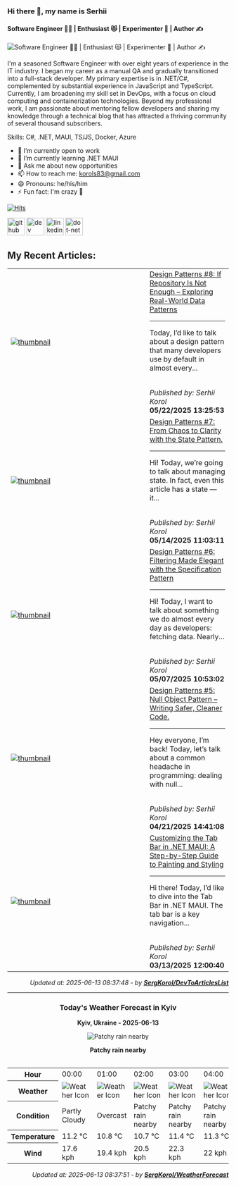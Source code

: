 ### Hi there 👋, my name is Serhii
#### Software Engineer 🧑‍💻 | Enthusiast 😻 | Experimenter 🧪 | Author ✍️
![Software Engineer 🧑‍💻 | Enthusiast 😻 | Experimenter 🧪 | Author ✍️](http://dartfordwaffler.co.uk/wp-content/uploads/2021/03/buy-me-a-beer.jpg)

I'm a seasoned Software Engineer with over eight years of
experience in the IT industry. I began my career as a manual QA
and gradually transitioned into a full-stack developer. My primary
expertise is in .NET/C#, complemented by substantial experience in
JavaScript and TypeScript. Currently, I am broadening my skill set in
DevOps, with a focus on cloud computing and containerization
technologies. Beyond my professional work, I am passionate about
mentoring fellow developers and sharing my knowledge through a
technical blog that has attracted a thriving community of several
thousand subscribers.

Skills: C#,  .NET, MAUI, TS/JS, Docker, Azure

- 🔭 I’m currently open to work 
- 🌱 I’m currently learning .NET MAUI 
- 💬 Ask me about new opportunities 
- 📫 How to reach me: korols83@gmail.com 
- 😄 Pronouns: he/his/him 
- ⚡ Fun fact: I'm crazy 🤪

[![Hits](https://hits.sh/github.com/SergKorol/hits.svg)](https://hits.sh/github.com/SergKorol/hits/)

[<img src='https://cdn.jsdelivr.net/npm/simple-icons@3.0.1/icons/github.svg' alt='github' height='40'>](https://github.com/https://github.com/SergKorol)  [<img src='https://cdn.jsdelivr.net/npm/simple-icons@3.0.1/icons/dev-dot-to.svg' alt='dev' height='40'>](https://dev.to/https://dev.to/serhii_korol_ab7776c50dba)  [<img src='https://cdn.jsdelivr.net/npm/simple-icons@3.0.1/icons/linkedin.svg' alt='linkedin' height='40'>](https://www.linkedin.com/in/https://www.linkedin.com/in/serhii-k-b04303132//)  [<img src='https://cdn.jsdelivr.net/npm/simple-icons@3.0.1/icons/dot-net.svg' alt='dot-net' height='40'>](https://dev.to/t/dotnet)  


<h2>My Recent Articles:</h2>

<table>
        <tr>
<td width="300px"><a href="https://dev.to/serhii_korol_ab7776c50dba/design-patterns-8-if-repository-is-not-enough-exploring-real-world-data-patterns-lh9"><img src="https://media2.dev.to/dynamic/image/width=1000,height=420,fit=cover,gravity=auto,format=auto/https%3A%2F%2Fdev-to-uploads.s3.amazonaws.com%2Fuploads%2Farticles%2F7yhzjtv3ynd7bm0i17pf.png" alt="thumbnail"></a></td>
<td><a href="https://dev.to/serhii_korol_ab7776c50dba/design-patterns-8-if-repository-is-not-enough-exploring-real-world-data-patterns-lh9">Design Patterns #8: If Repository Is Not Enough – Exploring Real-World Data Patterns</a><hr><p>Today, I’d like to talk about a design pattern that many developers use by default in almost every...</p><br><i>Published by: Serhii Korol</i><br><b>05/22/2025 13:25:53</b></td>
</tr>
<tr>
<td width="300px"><a href="https://dev.to/serhii_korol_ab7776c50dba/design-patterns-7-from-chaos-to-clarity-with-the-state-pattern-48gh"><img src="https://media2.dev.to/dynamic/image/width=1000,height=420,fit=cover,gravity=auto,format=auto/https%3A%2F%2Fdev-to-uploads.s3.amazonaws.com%2Fuploads%2Farticles%2F37jmojzh37fnluqux8ia.jpeg" alt="thumbnail"></a></td>
<td><a href="https://dev.to/serhii_korol_ab7776c50dba/design-patterns-7-from-chaos-to-clarity-with-the-state-pattern-48gh">Design Patterns #7: From Chaos to Clarity with the State Pattern.</a><hr><p>Hi! Today, we’re going to talk about managing state. In fact, even this article has a state — it...</p><br><i>Published by: Serhii Korol</i><br><b>05/14/2025 11:03:11</b></td>
</tr>
<tr>
<td width="300px"><a href="https://dev.to/serhii_korol_ab7776c50dba/design-patterns-6-filtering-made-elegant-with-the-specification-pattern-2ee8"><img src="https://media2.dev.to/dynamic/image/width=1000,height=420,fit=cover,gravity=auto,format=auto/https%3A%2F%2Fdev-to-uploads.s3.amazonaws.com%2Fuploads%2Farticles%2F0m7xrelezf1v9ygvqvnk.png" alt="thumbnail"></a></td>
<td><a href="https://dev.to/serhii_korol_ab7776c50dba/design-patterns-6-filtering-made-elegant-with-the-specification-pattern-2ee8">Design Patterns #6: Filtering Made Elegant with the Specification Pattern</a><hr><p>Hi! Today, I want to talk about something we do almost every day as developers: fetching data. Nearly...</p><br><i>Published by: Serhii Korol</i><br><b>05/07/2025 10:53:02</b></td>
</tr>
<tr>
<td width="300px"><a href="https://dev.to/serhii_korol_ab7776c50dba/design-patterns-5-null-object-pattern-writing-safer-cleaner-code-ebl"><img src="https://media2.dev.to/dynamic/image/width=1000,height=420,fit=cover,gravity=auto,format=auto/https%3A%2F%2Fdev-to-uploads.s3.amazonaws.com%2Fuploads%2Farticles%2Fvp56pacg0y87te02vnxm.png" alt="thumbnail"></a></td>
<td><a href="https://dev.to/serhii_korol_ab7776c50dba/design-patterns-5-null-object-pattern-writing-safer-cleaner-code-ebl">Design Patterns #5: Null Object Pattern – Writing Safer, Cleaner Code.</a><hr><p>Hey everyone, I’m back! Today, let’s talk about a common headache in programming: dealing with null...</p><br><i>Published by: Serhii Korol</i><br><b>04/21/2025 14:41:08</b></td>
</tr>
<tr>
<td width="300px"><a href="https://dev.to/serhii_korol_ab7776c50dba/customizing-the-tab-bar-in-net-maui-a-step-by-step-guide-to-painting-and-styling-4g7c"><img src="https://media2.dev.to/dynamic/image/width=1000,height=420,fit=cover,gravity=auto,format=auto/https%3A%2F%2Fdev-to-uploads.s3.amazonaws.com%2Fuploads%2Farticles%2F4o9yt0lex24uaw0sddqz.png" alt="thumbnail"></a></td>
<td><a href="https://dev.to/serhii_korol_ab7776c50dba/customizing-the-tab-bar-in-net-maui-a-step-by-step-guide-to-painting-and-styling-4g7c">Customizing the Tab Bar in .NET MAUI: A Step-by-Step Guide to Painting and Styling</a><hr><p>Hi there! Today, I’d like to dive into the Tab Bar in .NET MAUI. The tab bar is a key navigation...</p><br><i>Published by: Serhii Korol</i><br><b>03/13/2025 12:00:40</b></td>
</tr>

</table>

<div align="right">

<i>Updated at: 2025-06-13 08:37:48 - by <b>[SergKorol/DevToArticlesList](https://github.com/SergKorol/DevToArticlesList)</b></i>

</div>

<hr>
<div align="center">
<h3>Today's Weather Forecast in Kyiv</h3>

<b>Kyiv, Ukraine - 2025-06-13</b>

<img src="https://cdn.weatherapi.com/weather/64x64/day/176.png" alt="Patchy rain nearby" />

<b>Patchy rain nearby</b>
</div>

<table>
    <table>
<tr><th>Hour</th>
<td>00:00</td>
<td>01:00</td>
<td>02:00</td>
<td>03:00</td>
<td>04:00</td>
<td>05:00</td>
<td>06:00</td>
<td>07:00</td>
<td>08:00</td>
<td>09:00</td>
<td>10:00</td>
<td>11:00</td>
<td>12:00</td>
<td>13:00</td>
<td>14:00</td>
<td>15:00</td>
<td>16:00</td>
<td>17:00</td>
<td>18:00</td>
<td>19:00</td>
<td>20:00</td>
<td>21:00</td>
<td>22:00</td>
<td>23:00</td>
</tr>
<tr><th>Weather</th>
<td><img src="https://cdn.weatherapi.com/weather/64x64/night/116.png" alt="Weather Icon"></td>
<td><img src="https://cdn.weatherapi.com/weather/64x64/night/122.png" alt="Weather Icon"></td>
<td><img src="https://cdn.weatherapi.com/weather/64x64/night/176.png" alt="Weather Icon"></td>
<td><img src="https://cdn.weatherapi.com/weather/64x64/night/176.png" alt="Weather Icon"></td>
<td><img src="https://cdn.weatherapi.com/weather/64x64/night/176.png" alt="Weather Icon"></td>
<td><img src="https://cdn.weatherapi.com/weather/64x64/day/266.png" alt="Weather Icon"></td>
<td><img src="https://cdn.weatherapi.com/weather/64x64/day/296.png" alt="Weather Icon"></td>
<td><img src="https://cdn.weatherapi.com/weather/64x64/day/266.png" alt="Weather Icon"></td>
<td><img src="https://cdn.weatherapi.com/weather/64x64/day/266.png" alt="Weather Icon"></td>
<td><img src="https://cdn.weatherapi.com/weather/64x64/day/176.png" alt="Weather Icon"></td>
<td><img src="https://cdn.weatherapi.com/weather/64x64/day/176.png" alt="Weather Icon"></td>
<td><img src="https://cdn.weatherapi.com/weather/64x64/day/176.png" alt="Weather Icon"></td>
<td><img src="https://cdn.weatherapi.com/weather/64x64/day/353.png" alt="Weather Icon"></td>
<td><img src="https://cdn.weatherapi.com/weather/64x64/day/353.png" alt="Weather Icon"></td>
<td><img src="https://cdn.weatherapi.com/weather/64x64/day/176.png" alt="Weather Icon"></td>
<td><img src="https://cdn.weatherapi.com/weather/64x64/day/353.png" alt="Weather Icon"></td>
<td><img src="https://cdn.weatherapi.com/weather/64x64/day/176.png" alt="Weather Icon"></td>
<td><img src="https://cdn.weatherapi.com/weather/64x64/day/176.png" alt="Weather Icon"></td>
<td><img src="https://cdn.weatherapi.com/weather/64x64/day/176.png" alt="Weather Icon"></td>
<td><img src="https://cdn.weatherapi.com/weather/64x64/day/176.png" alt="Weather Icon"></td>
<td><img src="https://cdn.weatherapi.com/weather/64x64/day/113.png" alt="Weather Icon"></td>
<td><img src="https://cdn.weatherapi.com/weather/64x64/day/116.png" alt="Weather Icon"></td>
<td><img src="https://cdn.weatherapi.com/weather/64x64/night/116.png" alt="Weather Icon"></td>
<td><img src="https://cdn.weatherapi.com/weather/64x64/night/116.png" alt="Weather Icon"></td>
</tr>
<tr><th>Condition</th>
<td>Partly Cloudy </td>
<td>Overcast </td>
<td>Patchy rain nearby</td>
<td>Patchy rain nearby</td>
<td>Patchy rain nearby</td>
<td>Light drizzle</td>
<td>Light rain</td>
<td>Light drizzle</td>
<td>Light drizzle</td>
<td>Patchy rain nearby</td>
<td>Patchy rain nearby</td>
<td>Patchy rain nearby</td>
<td>Light rain shower</td>
<td>Light rain shower</td>
<td>Patchy rain nearby</td>
<td>Light rain shower</td>
<td>Patchy rain nearby</td>
<td>Patchy rain nearby</td>
<td>Patchy rain nearby</td>
<td>Patchy rain nearby</td>
<td>Sunny</td>
<td>Partly Cloudy </td>
<td>Partly Cloudy </td>
<td>Partly Cloudy </td>
</tr>
<tr><th>Temperature</th>
<td>11.2 °C</td>
<td>10.8 °C</td>
<td>10.7 °C</td>
<td>11.4 °C</td>
<td>11.3 °C</td>
<td>11 °C</td>
<td>10.6 °C</td>
<td>10.4 °C</td>
<td>10.8 °C</td>
<td>11.2 °C</td>
<td>12.3 °C</td>
<td>13.3 °C</td>
<td>14.1 °C</td>
<td>14.9 °C</td>
<td>17.6 °C</td>
<td>18 °C</td>
<td>17.9 °C</td>
<td>17.3 °C</td>
<td>16.3 °C</td>
<td>15.3 °C</td>
<td>14.6 °C</td>
<td>13.9 °C</td>
<td>13.5 °C</td>
<td>13.1 °C</td>
</tr>
<tr><th>Wind</th>
<td>17.6 kph</td>
<td>19.4 kph</td>
<td>20.5 kph</td>
<td>22.3 kph</td>
<td>22 kph</td>
<td>22 kph</td>
<td>23 kph</td>
<td>24.8 kph</td>
<td>26.6 kph</td>
<td>24.5 kph</td>
<td>23.8 kph</td>
<td>24.5 kph</td>
<td>22.3 kph</td>
<td>23 kph</td>
<td>25.2 kph</td>
<td>24.1 kph</td>
<td>23 kph</td>
<td>22 kph</td>
<td>20.2 kph</td>
<td>19.1 kph</td>
<td>18 kph</td>
<td>16.6 kph</td>
<td>16.6 kph</td>
<td>16.9 kph</td>
</tr>
</table>

</table>

<div align="right">

<i>Updated at: 2025-06-13 08:37:51 - by <b>[SergKorol/WeatherForecast](https://github.com/SergKorol/WeatherForecast)</b></i>

</div>

